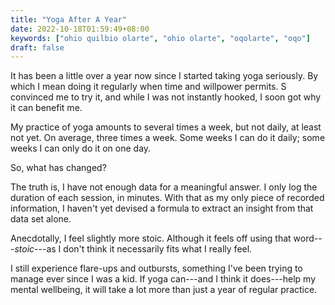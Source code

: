 ```yaml
---
title: "Yoga After A Year"
date: 2022-10-18T01:59:49+08:00
keywords: ["ohio quilbio olarte", "ohio olarte", "oqolarte", "oqo"]
draft: false
---
```


It has been a little over a year now since I started taking yoga seriously.
By which I mean doing it regularly when time and willpower permits.
S convinced me to try it,
and while I was not instantly hooked,
I soon got why it can benefit me.

My practice of yoga amounts to several times a week, but not daily, at least not yet.
On average, three times a week.
Some weeks I can do it daily;
some weeks I can only do it on one day.

So, what has changed?

The truth is, I have not enough data for a meaningful answer.
I only log the duration of each session, in minutes.
With that as my only piece of recorded information,
I haven't yet devised a formula to extract an insight from that data set alone.

Anecdotally, I feel slightly more stoic.
Although it feels off using that word---*stoic*---as I don't think it necessarily fits what I really feel.

I still experience flare-ups and outbursts,
something I've been trying to manage ever since I was a kid.
If yoga can---and I think it does---help my mental wellbeing,
it will take a lot more than just a year of regular practice.
